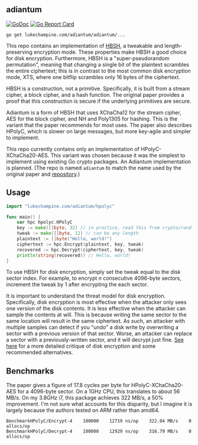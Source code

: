 adiantum
--------

[![GoDoc](https://godoc.org/lukechampine.com/adiantum?status.svg)](https://godoc.org/lukechampine.com/adiantum)
[![Go Report Card](http://goreportcard.com/badge/lukechampine.com/adiantum)](https://goreportcard.com/report/lukechampine.com/adiantum)

```
go get lukechampine.com/adiantum/adiantum/...
```

This repo contains an implementation of [HBSH](https://eprint.iacr.org/2018/720.pdf), a tweakable and length-preserving
encryption mode. These properties make HBSH a good choice for disk encryption.
Furthermore, HBSH is a "super-pseudorandom permutation", meaning that changing a
single bit of the plaintext scrambles the entire ciphertext; this is in contrast
to the most common disk encryption mode, XTS, where one bitflip scrambles only
16 bytes of the ciphertext.

HBSH is a construction, not a primitive. Specifically, it is built from a stream
cipher, a block cipher, and a hash function. The original paper provides a proof
that this construction is secure if the underlying primitives are secure.

Adiantum is a form of HBSH that uses XChaCha12 for the stream cipher, AES for
the block cipher, and NH and Poly1305 for hashing. This is the variant that the
paper recommends for most uses. The paper also describes HPolyC, which is slower
on large messages, but more key-agile and simpler to implement.

This repo currently contains only an implementation of HPolyC-XChaCha20-AES.
This variant was chosen because it was the simplest to implement using existing
Go crypto packages. An Adiantum implementation is planned. (The repo is named
`adiantum` to match the name used by the original paper and [repository](https://github.com/google/adiantum).)


## Usage

```go
import "lukechampine.com/adiantum/hpolyc"

func main() {
    var hpc hpolyc.HPolyC
    key := make([]byte, 32) // in practice, read this from crypto/rand
    tweak := make([]byte, 12) // can be any length
    plaintext := []byte("Hello, world!")
    ciphertext := hpc.Encrypt(plaintext, key, tweak)
    recovered := hpc.Decrypt(ciphertext, key, tweak)
    println(string(recovered)) // Hello, world!
}
```

To use HBSH for disk encryption, simply set the tweak equal to the disk sector
index. For example, to encrypt *n* consecutive 4096-byte sectors, increment the
tweak by 1 after encrypting the each sector.

It is important to understand the threat model for disk encryption.
Specifically, disk encryption is most effective when the attacker only sees one
version of the disk contents. It is less effective when the attacker can sample
the contents at will. This is because writing the same sector to the same
location will result in the same ciphertext. As such, an attacker with multiple
samples can detect if you "undo" a disk write by overwriting a sector with a
previous version of that sector. Worse, an attacker can replace a sector with a
previously-written sector, and it will decrypt just fine. [See
here](https://sockpuppet.org/blog/2014/04/30/you-dont-want-xts/) for a more
detailed critique of disk encryption and some recommended alternatives.


## Benchmarks

The paper gives a figure of 17.8 cycles per byte for HPolyC-XChaCha20-AES for a
4096-byte sector. On a 1GHz CPU, this translates to about 56 MB/s. On my 3.8GHz
i7, this package achieves 322 MB/s, a 50% improvement. I'm not sure what
accounts for this disparity, but I imagine it is largely because the authors
tested on ARM rather than amd64.

```
BenchmarkHPolyC/Encrypt-4    100000    12719 ns/op    322.04 MB/s    0 allocs/op
BenchmarkHPolyC/Decrypt-4    100000    12929 ns/op    316.79 MB/s    0 allocs/op
```
